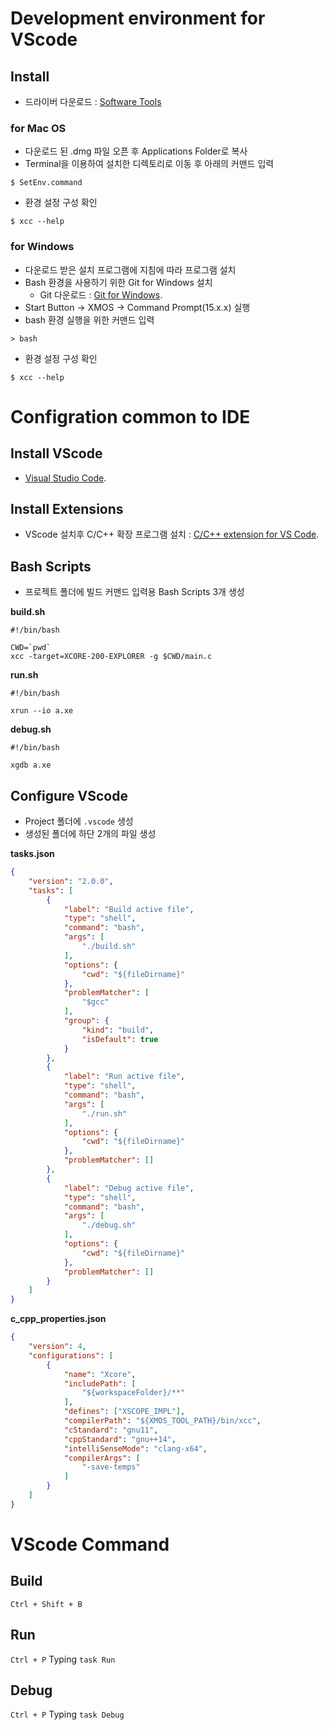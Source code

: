 # Development environment for VScode

## Install
- 드라이버 다운로드 : [Software Tools](https://www.xmos.ai/software-tools)

### for Mac OS
- 다운로드 된 .dmg 파일 오픈 후 Applications Folder로 복사
- Terminal을 이용하여 설치한 디렉토리로 이동 후 아래의 커맨드 입력
```shell
$ SetEnv.command
```
- 환경 설정 구성 확인
```shell
$ xcc --help
```

### for Windows
- 다운로드 받은 설치 프로그램에 지침에 따라 프로그램 설치
- Bash 환경을 사용하기 위한 Git for Windows 설치
	- Git 다운로드 : [Git for Windows](https://git-scm.com/downloads).
- Start Button ->  XMOS -> Command Prompt(15.x.x) 실행
- bash 환경 실행을 위한 커맨드 입력
```shell
> bash
```
- 환경 설정 구성 확인
```shell
$ xcc --help
```

# Configration common to IDE
## Install VScode
- [Visual Studio Code](https://code.visualstudio.com/).

## Install Extensions
- VScode 설치후 C/C++ 확장 프로그램 설치 : [C/C++ extension for VS Code](https://marketplace.visualstudio.com/items?itemName=ms-vscode.cpptools).

## Bash Scripts
- 프로젝트 폴더에 빌드 커맨드 입력용 Bash Scripts 3개 생성

**build.sh**
```shell
#!/bin/bash

CWD=`pwd`
xcc -target=XCORE-200-EXPLORER -g $CWD/main.c
```

**run.sh**
```shell
#!/bin/bash

xrun --io a.xe
```

**debug.sh**
```shell
#!/bin/bash

xgdb a.xe
```

## Configure VScode
- Project 폴더에 `.vscode` 생성
- 생성된 폴더에 하단 2개의 파일 생성

**tasks.json**
```json
{
	"version": "2.0.0",
	"tasks": [
		{
			"label": "Build active file",
			"type": "shell",
			"command": "bash",
			"args": [
				"./build.sh"
			],
			"options": {
				"cwd": "${fileDirname}"
			},
			"problemMatcher": [
				"$gcc"
			],
			"group": {
				"kind": "build",
				"isDefault": true
			}
		},
		{
			"label": "Run active file",
			"type": "shell",
			"command": "bash",
			"args": [
				"./run.sh"
			],
			"options": {
				"cwd": "${fileDirname}"
			},
			"problemMatcher": []
		},
		{
			"label": "Debug active file",
			"type": "shell",
			"command": "bash",
			"args": [
				"./debug.sh"
			],
			"options": {
				"cwd": "${fileDirname}"
			},
			"problemMatcher": []
		}
	]
}
```

**c_cpp_properties.json**
```json
{
    "version": 4,
    "configurations": [
        {
            "name": "Xcore",
            "includePath": [
                "${workspaceFolder}/**"
            ],
            "defines": ["XSCOPE_IMPL"],
            "compilerPath": "${XMOS_TOOL_PATH}/bin/xcc",
            "cStandard": "gnu11",
            "cppStandard": "gnu++14",
            "intelliSenseMode": "clang-x64",
            "compilerArgs": [
                "-save-temps"
            ]
        }
    ]
}
```

# VScode Command
## Build
`Ctrl + Shift + B`

## Run
`Ctrl + P` 
Typing `task Run`

## Debug
`Ctrl + P` 
Typing `task Debug`